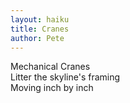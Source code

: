 ```yaml
---
layout: haiku
title: Cranes
author: Pete
---
```

Mechanical Cranes<br>
Litter the skyline's framing<br>
Moving inch by inch<br>